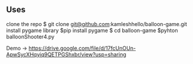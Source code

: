 ## Uses

clone the repo
$ git clone git@github.com:kamleshhello/balloon-game.git
install pygame library 
$pip install pygame
$ cd balloon-game
$pyhton balloonShooter4.py


Demo -> https://drive.google.com/file/d/17fcUnOUn-ApwSycXHqyiq9QETPGShxbr/view?usp=sharing
